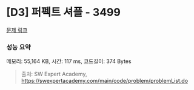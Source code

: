 # [D3] 퍼펙트 셔플 - 3499 

[문제 링크](https://swexpertacademy.com/main/code/problem/problemDetail.do?contestProbId=AWGsRbk6AQIDFAVW) 

### 성능 요약

메모리: 55,164 KB, 시간: 117 ms, 코드길이: 374 Bytes



> 출처: SW Expert Academy, https://swexpertacademy.com/main/code/problem/problemList.do